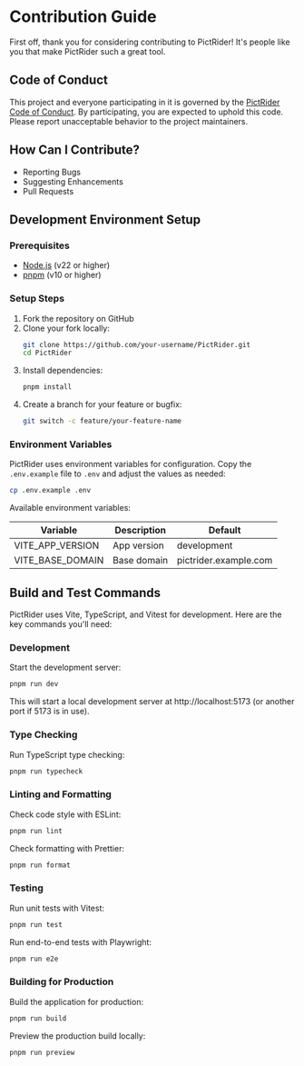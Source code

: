 # Contribution Guide

First off, thank you for considering contributing to PictRider! It's people like you that make PictRider such a great tool.

## Code of Conduct

This project and everyone participating in it is governed by the [PictRider Code of Conduct](CODE_OF_CONDUCT.md). By participating, you are expected to uphold this code. Please report unacceptable behavior to the project maintainers.

## How Can I Contribute?

- Reporting Bugs
- Suggesting Enhancements
- Pull Requests

## Development Environment Setup

### Prerequisites

- [Node.js](https://nodejs.org/) (v22 or higher)
- [pnpm](https://pnpm.io/) (v10 or higher)

### Setup Steps

1. Fork the repository on GitHub
2. Clone your fork locally:
   ```bash
   git clone https://github.com/your-username/PictRider.git
   cd PictRider
   ```
3. Install dependencies:
   ```bash
   pnpm install
   ```
4. Create a branch for your feature or bugfix:
   ```bash
   git switch -c feature/your-feature-name
   ```

### Environment Variables

PictRider uses environment variables for configuration. Copy the `.env.example` file to `.env` and adjust the values as needed:

```bash
cp .env.example .env
```

Available environment variables:

| Variable         | Description | Default               |
| ---------------- | ----------- | --------------------- |
| VITE_APP_VERSION | App version | development           |
| VITE_BASE_DOMAIN | Base domain | pictrider.example.com |

## Build and Test Commands

PictRider uses Vite, TypeScript, and Vitest for development. Here are the key commands you'll need:

### Development

Start the development server:

```bash
pnpm run dev
```

This will start a local development server at http://localhost:5173 (or another port if 5173 is in use).

### Type Checking

Run TypeScript type checking:

```bash
pnpm run typecheck
```

### Linting and Formatting

Check code style with ESLint:

```bash
pnpm run lint
```

Check formatting with Prettier:

```bash
pnpm run format
```

### Testing

Run unit tests with Vitest:

```bash
pnpm run test
```

Run end-to-end tests with Playwright:

```bash
pnpm run e2e
```

### Building for Production

Build the application for production:

```bash
pnpm run build
```

Preview the production build locally:

```bash
pnpm run preview
```
